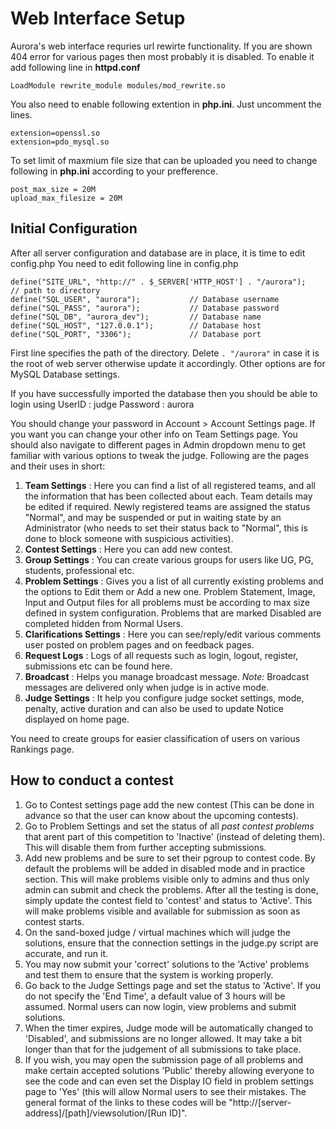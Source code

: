 Web Interface Setup
===================
Aurora's web interface requries url rewirte functionality. If you are shown 404 error for various pages then most probably it is disabled. To enable it add following line in **httpd.conf**
```
LoadModule rewrite_module modules/mod_rewrite.so
```

You also need to enable following extention in **php.ini**. Just uncomment the lines.
```
extension=openssl.so
extension=pdo_mysql.so
```
To set limit of maxmium file size that can be uploaded you need to change following in **php.ini** according to your prefference.
```
post_max_size = 20M
upload_max_filesize = 20M
```


Initial Configuration
---------------------

After all server configuration and database are in place, it is time to edit config.php
You need to edit following line in config.php
```
define("SITE_URL", "http://" . $_SERVER['HTTP_HOST'] . "/aurora");      // path to directory
define("SQL_USER", "aurora");           // Database username    
define("SQL_PASS", "aurora");           // Database password
define("SQL_DB", "aurora_dev");     	// Database name  
define("SQL_HOST", "127.0.0.1");        // Database host
define("SQL_PORT", "3306");             // Database port
```
First line specifies the path of the directory. Delete ```. "/aurora"``` in case it is the root of web server otherwise update it accordingly. Other options are for MySQL Database settings. 

If you have successfully imported the database then you should be able to login using 
UserID    : judge
Password  : aurora

You should change your password in Account > Account Settings page. If you want you can change your other info on Team Settings page. You should also navigate to different pages in Admin dropdown menu to get familiar with various options to tweak the judge.
Following are the pages and their uses in short:

1. **Team Settings** : Here you can find a list of all registered teams, and all the information that has been collected about each. Team details may be edited if required. Newly registered teams are assigned the status "Normal", and may be suspended or put in waiting state by an Administrator (who needs to set their status back to "Normal", this is done to block someone with suspicious activities).
2. **Contest Settings** : Here you can add new contest.
3. **Group Settings** : You can create various groups for users like UG, PG, students, professional etc.
4. **Problem Settings** : Gives you a list of all currently existing problems and the options to Edit them or Add a new one. Problem Statement, Image, Input and Output files for all problems must be according to max size defined in system configuration. Problems that are marked Disabled are completed hidden from Normal Users.
5. **Clarifications Settings** : Here you can see/reply/edit various comments user posted on problem pages and on feedback pages.
6. **Request Logs** : Logs of all requests such as login, logout, register, submissions etc can be found here.
7. **Broadcast** : Helps you manage broadcast message. *Note:* Broadcast messages are delivered only when judge is in active mode.
8. **Judge Settings** : It help you configure judge socket settings, mode, penalty, active duration and can also be used to update Notice displayed on home page.

You need to create groups for easier classification of users on various Rankings page.

How to conduct a contest
------------------------

1. Go to Contest settings page add the new contest (This can be done in advance so that the user can know about the upcoming contests).
2. Go to Problem Settings and set the status of all *past contest problems* that arent part of this competition to 'Inactive' (instead of deleting them). This will disable them from further accepting submissions.
3. Add new problems and be sure to set their pgroup to contest code.
By default the problems will be added in disabled mode and in practice section. This will make problems visible only to admins and thus only admin can submit and check the problems. After all the testing is done, simply update the contest field to 'contest' and status to 'Active'. This will make problems visible and available for submission as soon as contest starts.
4. On the sand-boxed judge / virtual machines which will judge the solutions, ensure that the connection settings in the judge.py script are accurate, and run it.
5. You may now submit your 'correct' solutions to the 'Active' problems and test them to ensure that the system is working properly.
6. Go back to the Judge Settings page and set the status to 'Active'. If you do not specify the 'End Time', a default value of 3 hours will be assumed. Normal users can now login, view problems and submit solutions.
7. When the timer expires, Judge mode will be automatically changed to 'Disabled', and submissions are no longer allowed. It may take a bit longer than that for the judgement of all submissions to take place.
8. If you wish, you may open the submission page of all problems and make certain accepted solutions 'Public' thereby allowing everyone to see the code and can even set the Display IO field in problem settings page to 'Yes' (this will allow Normal users to see their mistakes. The general format of the links to these codes will be "http://[server-address]/[path]/viewsolution/[Run ID]".
